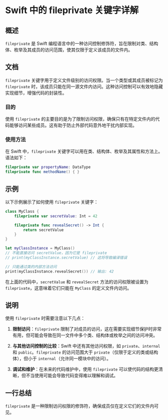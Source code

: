 <!--
Meta Description: # Swift 中的 fileprivate 关键字详解 ## 概述 `fileprivate` 是 Swift 编程语言中的一种访问控制修饰符，旨在限制对类、结构体、枚举及其成员的访问范围，使其仅限于定义该成员的文件内。 ## 文档 `fileprivate` 关键字用于定义文件级别的访问权限。当...
Meta Keywords: fileprivate, swift, secretvalue, myclass, revealsecret
-->

# Swift 中的 fileprivate 关键字详解

## 概述
`fileprivate` 是 Swift 编程语言中的一种访问控制修饰符，旨在限制对类、结构体、枚举及其成员的访问范围，使其仅限于定义该成员的文件内。

## 文档
`fileprivate` 关键字用于定义文件级别的访问权限。当一个类型或其成员被标记为 `fileprivate` 时，该成员只能在同一源文件内访问。这种访问控制可以有效地隐藏实现细节，增强代码的封装性。

### 目的
使用 `fileprivate` 的主要目的是为了限制访问权限，确保只有在特定文件内的代码能够访问某些成员。这有助于防止外部代码意外地干扰内部实现。

### 使用方法
在 Swift 中，`fileprivate` 关键字可以用在类、结构体、枚举及其属性和方法上。语法如下：

```swift
fileprivate var propertyName: DataType
fileprivate func methodName() { }
```

## 示例
以下示例展示了如何使用 `fileprivate` 关键字：

```swift
class MyClass {
    fileprivate var secretValue: Int = 42

    fileprivate func revealSecret() -> Int {
        return secretValue
    }
}

let myClassInstance = MyClass()
// 不能直接访问 secretValue，因为它是 fileprivate
// print(myClassInstance.secretValue) // 这将导致编译错误

// 只能通过类的内部方法访问
print(myClassInstance.revealSecret()) // 输出: 42
```

在上面的代码中，`secretValue` 和 `revealSecret` 方法的访问权限被设置为 `fileprivate`，这意味着它们只能在 `MyClass` 的定义文件内访问。

## 说明
使用 `fileprivate` 时需要注意以下几点：

1. **限制访问**：`fileprivate` 限制了对成员的访问，这在需要实现细节保护时非常有用，但可能会导致在同一文件中多个类、结构体或枚举之间的访问冲突。
   
2. **与其他访问控制的比较**：Swift 中还有其他访问权限，如 `private`、`internal` 和 `public`。`fileprivate` 的访问范围大于 `private`（仅限于定义的类或结构体），但小于 `internal`（允许同一模块中的访问）。

3. **调试和维护**：在未来的代码维护中，使用 `fileprivate` 可以使代码的结构更清晰，但不当使用可能会导致代码变得难以理解和调试。

## 一行总结
`fileprivate` 是一种限制访问权限的修饰符，确保成员仅在定义它们的文件内可见。